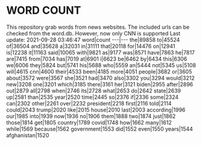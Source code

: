 # WORD COUNT
This repository grab words from news websites. The included urls can be checked from the word.db.
However, now only CNN is supported
Last update: 2021-09-28 03:46:47
word|count
---|---
the|89858
to|45524
of|36504
and|35628
a|32031
in|31111
that|20118
for|14476
on|12941
is|12238
it|11163
said|10065
with|9821
as|9177
was|8571
have|7863
he|7817
are|7415
from|7034
has|7019
at|6901
i|6623
be|6462
by|6434
this|6306
we|6006
they|5824
but|5741
his|5688
who|5559
an|5444
not|5345
us|5108
will|4615
cnn|4600
their|4533
been|4185
more|4051
people|3682
or|3605
about|3572
were|3567
she|3521
had|3470
also|3302
you|3294
would|3212
new|3208
one|3201
which|3185
there|3161
her|3121
biden|2955
after|2896
out|2879
all|2798
when|2746
its|2728
what|2653
do|2642
state|2639
up|2581
than|2535
year|2520
time|2445
so|2376
if|2336
some|2324
can|2302
other|2261
over|2232
president|2218
first|2116
told|2114
could|2043
trump|2020
like|2015
house|2010
last|2003
according|1996
our|1985
into|1939
now|1936
no|1906
them|1888
two|1874
just|1862
those|1814
get|1805
country|1789
covid|1748
how|1662
many|1612
while|1569
because|1562
government|1553
did|1552
even|1550
years|1544
afghanistan|1520

